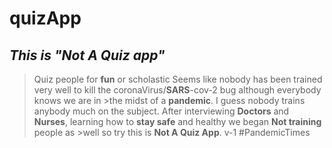 # quizApp
## *This is "**Not** A Quiz app"*
> Quiz people for **fun** or scholastic
>Seems like nobody has been trained very well to kill the coronaVirus/**SARS**-cov-2 bug although everybody knows we are in >the midst of a **pandemic**. I guess nobody trains anybody much on the subject.
>After interviewing **Doctors** and **Nurses**, learning how to **stay safe** and healthy we began **Not training** people as >well so try this is **Not A Quiz App**. v-1 #PandemicTimes
